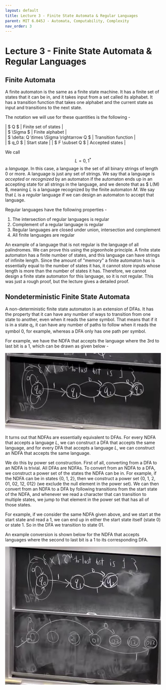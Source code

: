 ```yaml
---
layout: default
title: Lecture 3 - Finite State Automata & Regular Languages
parent: MIT 6.045J - Automata, Computability, Complexity
nav_order: 3
---
```


# Lecture 3 - Finite State Automata & Regular Languages

## Finite Automata
A finite automaton is the same as a finite state machine. It has a finite set of states
that it can be in, and it takes input from a set called its alphabet. It has a transition
function that takes one alphabet and the current state as input and transitions to the next
state.

The notation we will use for these quantities is the following -

| $ Q $ | Finite set of states |  
| $ \Sigma $ | Finite alphabet |  
| $ \delta: Q \times \Sigma \rightarrow Q $ | Transition function |  
| $ q_0 $ | Start state |
| $ F \subset Q $ | Accepted states |

We call $$ L = {{0, 1}}^{*} $$ a _language_. In this case, a language is the set of all binary
strings of length 0 or more. A language is just any set of strings. We say that a language is 
_accepted_ or _recognized_ by an automaton if the automaton ends up in an accepting state for 
all strings in the language, and we denote that as $ L(M) $, meaning $L$ is a language recognized 
by the finite automaton $M$. We say that $L$ is a _regular_ language if we can design an automaton
to accept that language.

Regular languages have the following properties -
1. The intersection of regular languages is regular
2. Complement of a regular language is regular
3. Regular languages are closed under union, intersection and complement
4. All finite languages are regular
 
An example of a language that is not regular is the language of all palindromes.
We can prove this using the pigeonhole principle. A finite state automaton has 
a finite number of states, and this language can have strings of infinite length.
Since the amount of "memory" a finite automaton has is essentially equal to the 
number of states it has, it cannot store inputs whose length is more than the
number of states it has. Therefore, we cannot design a finite state automaton for 
this language, so it is not regular. This was just a rough proof, but the lecture 
gives a detailed proof.

## Nondeterministic Finite State Automata
A non-deterministic finite state automaton is an extension of DFAs. It has the property that
it can have any number of ways to transition from one state to another, even when it reads the 
same symbol. That means that if it is in a state $q_i$, it can have any number of paths to follow
when it reads the symbol 0, for example, whereas a DFA only has one path per symbol.

For example, we have the NDFA that accepts the language where the 3rd to last bit is a 1, which
can be drawn as given below -

![NDFA accepting language where 3rd to last bit is 1](media/lec3-1.jpg)

It turns out that NDFAs are essentially equivalent to DFAs. For every NDFA that accepts a language $L$,
we can construct a DFA that accepts the same language, and for every DFA that accepts a language $L$, 
we can construct an NDFA that accepts the same language.

We do this by power set construction. First of all, converting from a DFA to an NDFA is trivial. All
DFAs are NDFAs. To convert from an NDFA to a DFA, we construct a power set of the states the NDFA can
be in. For example, if the NDFA can be in states {0, 1, 2}, then we construct a power set {0, 1, 2, 01, 02, 12, 012}
(we exclude the null element in the power set). We can then convert from an NDFA to a DFA by following 
transitions from the start state of the NDFA, and whenever we read a character that can transition to
multiple states, we jump to that element in the power set that has all of those states.

For example, if we consider the same NDFA given above, and we start at the start state and read a 1, 
we can end up in either the start state itself (state 0) or state 1. So in the DFA we transition to
state 01.

An example conversion is shown below for the NDFA that accepts languages where the second to last bit 
is a 1 to its corresponding DFA.

![Converting from NDFAs to DFAs](media/lec3-2.jpg)
